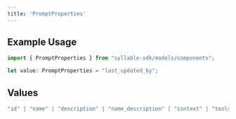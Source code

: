 ```yaml
---
title: 'PromptProperties'
---
```


## Example Usage

```typescript
import { PromptProperties } from "syllable-sdk/models/components";

let value: PromptProperties = "last_updated_by";
```

## Values

```typescript
"id" | "name" | "description" | "name_description" | "context" | "tools" | "llm_config" | "last_updated" | "last_updated_by" | "agent_count"
```